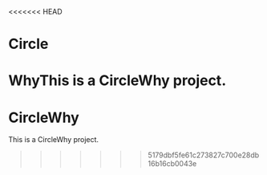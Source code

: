 <<<<<<< HEAD
# Circle
WhyThis is a CircleWhy project.
=======
# CircleWhy
This is a CircleWhy project.
>>>>>>> 5179dbf5fe61c273827c700e28db16b16cb0043e
